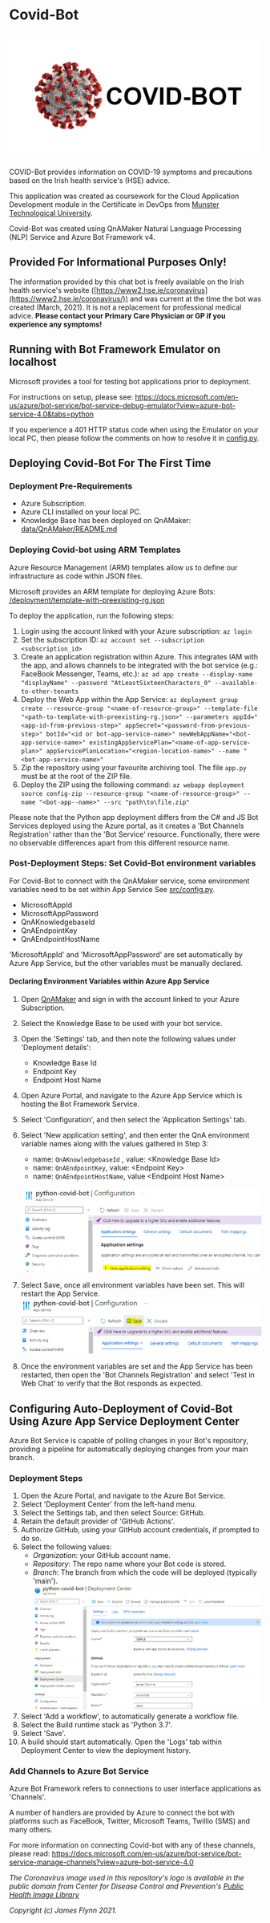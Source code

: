 # Covid-Bot

![img](/img/covid-bot-repository-logo.PNG)

COVID-Bot provides information on COVID-19 symptoms and precautions based on the Irish health service's (HSE) advice.

This application was created as coursework for the Cloud Application Development module in the Certificate in DevOps from [Munster Technological University](https://www.mtu.ie).

Covid-Bot was created using QnAMaker Natural Language Processing (NLP) Service and Azure Bot Framework v4.

## **Provided For Informational Purposes Only!**

The information provided by this chat bot is freely available on the Irish health service's website ([https://www2.hse.ie/coronavirus](https://www2.hse.ie/coronavirus/)) and was current at the time the bot was created (March, 2021). It is not a replacement for professional medical advice. **Please contact your Primary Care Physician or GP if you experience any symptoms!**

## Running with Bot Framework Emulator on localhost

Microsoft provides a tool for testing bot applications prior to deployment.

For instructions on setup, please see:
<https://docs.microsoft.com/en-us/azure/bot-service/bot-service-debug-emulator?view=azure-bot-service-4.0&tabs=python>

If you experience a 401 HTTP status code when using the Emulator on your local PC, then please follow the comments on how to resolve it in [config.py](config.py).

## Deploying Covid-Bot For The First Time

### Deployment Pre-Requirements

- Azure Subscription.
- Azure CLI installed on your local PC.
- Knowledge Base has been deployed on QnAMaker: [data/QnAMaker/README.md](data/QnAMaker/README.md)

### Deploying Covid-bot using ARM Templates

Azure Resource Management (ARM) templates allow us to define our infrastructure as code within JSON files.

Microsoft provides an ARM template for deploying Azure Bots: [/deployment/template-with-preexisting-rg.json](/deployment/template-with-preexisting-rg.json)

To deploy the application, run the following steps:

1. Login using the account linked with your Azure subscription: `az login`
2. Set the subscription ID: `az account set --subscription <subscription_id>`
3. Create an application registration within Azure. This integrates IAM with the app, and allows channels to be integrated with the bot service (e.g.: FaceBook Messenger, Teams, etc.): `az ad app create --display-name "displayName" --password "AtLeastSixteenCharacters_0" --available-to-other-tenants`
4. Deploy the Web App within the App Service: `az deployment group create --resource-group "<name-of-resource-group>" --template-file "<path-to-template-with-preexisting-rg.json>" --parameters appId="<app-id-from-previous-step>" appSecret="<password-from-previous-step>" botId="<id or bot-app-service-name>" newWebAppName="<bot-app-service-name>" existingAppServicePlan="<name-of-app-service-plan>" appServicePlanLocation="<region-location-name>" --name "<bot-app-service-name>"`
5. Zip the repository using your favourite archiving tool. The file `app.py` must be at the root of the ZIP file.
6. Deploy the ZIP using the following command: `az webapp deployment source config-zip --resource-group "<name-of-resource-group>" --name "<bot-app--name>" --src "path\to\file.zip"`

Please note that the Python app deployment differs from the C# and JS Bot Services deployed using the Azure portal, as it creates a 'Bot Channels Registration' rather than the 'Bot Service' resource. Functionally, there were no observable differences apart from this different resource name.

### Post-Deployment Steps: Set Covid-Bot environment variables

For Covid-Bot to connect with the QnAMaker service, some environment variables need to be set within App Service See [src/config.py](src/config.py).

- MicrosoftAppId
- MicrosoftAppPassword
- QnAKnowledgebaseId
- QnAEndpointKey
- QnAEndpointHostName

'MicrosoftAppId' and 'MicrosoftAppPassword' are set automatically by Azure App Service, but the other variables must be manually declared.

#### Declaring Environment Variables within Azure App Service

1. Open [QnAMaker](www.qnamaker.ai) and sign in with the account linked to your Azure Subscription.
2. Select the Knowledge Base to be used with your bot service.
3. Open the 'Settings' tab, and then note the following values under 'Deployment details':
   - Knowledge Base Id
   - Endpoint Key
   - Endpoint Host Name

4. Open Azure Portal, and navigate to the Azure App Service which is hosting the Bot Framework Service.
5. Select 'Configuration', and then select the 'Application Settings' tab.
6. Select 'New application setting', and then enter the QnA environment variable names along with the values gathered in Step 3:
   - name: `QnAKnowledgebaseId` , value: \<Knowledge Base Id\>
   - name: `QnAEndpointKey`, value: \<Endpoint Key\>
   - name: `QnAEndpointHostName`, value \<Endpoint Host Name\>

   ![img](img/add-app-service-env-vars.PNG)

7. Select Save, once all environment variables have been set. This will restart the App Service.
   ![img](img/save-app-service-env-vars.PNG)

8. Once the environment variables are set and the App Service has been restarted, then open the 'Bot Channels Registration' and select 'Test in Web Chat' to verify that the Bot responds as expected.

## Configuring Auto-Deployment of Covid-Bot Using Azure App Service Deployment Center

Azure Bot Service is capable of polling changes in your Bot's repository, providing a pipeline for automatically deploying changes from your main branch.

### Deployment Steps

1. Open the Azure Portal, and navigate to the Azure Bot Service.
2. Select 'Deployment Center' from the left-hand menu.
3. Select the Settings tab, and then select Source: GitHub.
4. Retain the default provider of 'GitHub Actions'.
5. Authorize GitHub, using your GitHub account credentials, if prompted to do so.
6. Select the following values:
   - *Organization*: your GitHub account name.
   - *Repository*: The repo name where your Bot code is stored.
   - *Branch*: The branch from which the code will be deployed (typically 'main').
   ![img](/img/app-service-deployment-center-settings.PNG)
7. Select 'Add a workflow', to automatically generate a workflow file.
8. Select the Build runtime stack as 'Python 3.7'.
9. Select 'Save'.
10. A build should start automatically. Open the 'Logs' tab within Deployment Center to view the deployment history.

### Add Channels to Azure Bot Service

Azure Bot Framework refers to connections to user interface applications as 'Channels'.

A number of handlers are provided by Azure to connect the bot with platforms such as FaceBook, Twitter, Microsoft Teams, Twillio (SMS) and many others.

For more information on connecting Covid-bot with any of these channels, please read: <https://docs.microsoft.com/en-us/azure/bot-service/bot-service-manage-channels?view=azure-bot-service-4.0>

*The Coronavirus image used in this repository's logo is available in the public domain from Center for Disease Control and Prevention's [Public Health Image Library](https://phil.cdc.gov//PHIL_Images/23312/23312.tif)*

*Copyright (c) James Flynn 2021.*
